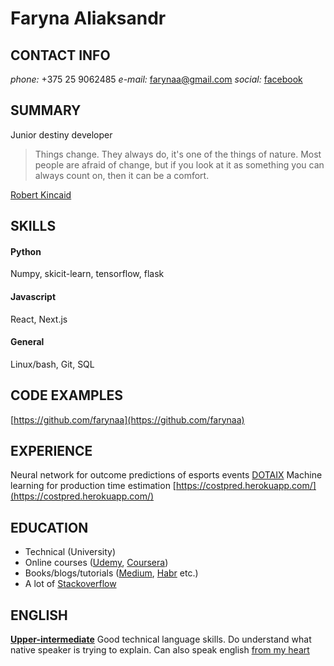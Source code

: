 # Faryna Aliaksandr
## CONTACT INFO
*phone:* +375 25 9062485
*e-mail:* farynaa@gmail.com
*social:* [facebook](https://www.facebook.com/people/Aliaksandr-Faryna/100001981978255)
## SUMMARY
Junior destiny developer
> Things change. They always do, it's one of the things of nature. Most people are afraid of change, but if you look at it as something you can always count on, then it can be a comfort.

[Robert Kincaid]([https://en.wikipedia.org/wiki/The_Bridges_of_Madison_County_(film)](https://en.wikipedia.org/wiki/The_Bridges_of_Madison_County_(film)))
## SKILLS
#### Python
Numpy, skicit-learn, tensorflow, flask
#### Javascript
React, Next.js
#### General
Linux/bash, Git, SQL
## CODE EXAMPLES
[https://github.com/farynaa](https://github.com/farynaa) 
## EXPERIENCE
Neural network for outcome predictions of esports events [DOTAIX](https://dotaix.xyz)
Machine learning for production time estimation [https://costpred.herokuapp.com/](https://costpred.herokuapp.com/)
## EDUCATION
* Technical (University)
* Online courses ([Udemy](https://www.udemy.com/), [Coursera](https://www.coursera.org/))
* Books/blogs/tutorials ([Medium](https://medium.com/), [Habr](https://habr.com/ru/) etc.)
* A lot of [Stackoverflow](https://stackoverflow.com/)
## ENGLISH
**[Upper-intermediate](https://www.cambridgeenglish.org/test-your-english/general-english/)**
Good technical language skills. Do understand what native speaker is trying to explain. Can also speak english [from my heart](https://www.youtube.com/watch?v=SURGrWNK4-4)
